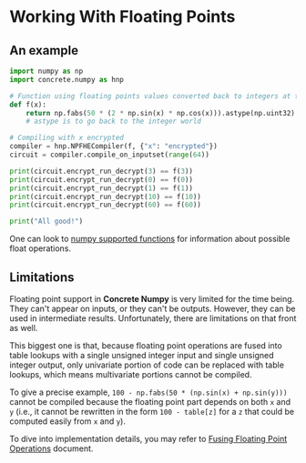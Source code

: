# Working With Floating Points

## An example

```python
import numpy as np
import concrete.numpy as hnp

# Function using floating points values converted back to integers at the end
def f(x):
    return np.fabs(50 * (2 * np.sin(x) * np.cos(x))).astype(np.uint32)
    # astype is to go back to the integer world

# Compiling with x encrypted
compiler = hnp.NPFHECompiler(f, {"x": "encrypted"})
circuit = compiler.compile_on_inputset(range(64))

print(circuit.encrypt_run_decrypt(3) == f(3))
print(circuit.encrypt_run_decrypt(0) == f(0))
print(circuit.encrypt_run_decrypt(1) == f(1))
print(circuit.encrypt_run_decrypt(10) == f(10))
print(circuit.encrypt_run_decrypt(60) == f(60))

print("All good!")
```

One can look to [numpy supported functions](../howto/numpy_support.md) for information about possible float operations.


## Limitations

Floating point support in **Concrete Numpy** is very limited for the time being. They can't appear on inputs, or they can't be outputs. However, they can be used in intermediate results. Unfortunately, there are limitations on that front as well.

This biggest one is that, because floating point operations are fused into table lookups with a single unsigned integer input and single unsigned integer output, only univariate portion of code can be replaced with table lookups, which means multivariate portions cannot be compiled.

To give a precise example, `100 - np.fabs(50 * (np.sin(x) + np.sin(y)))` cannot be compiled because the floating point part depends on both `x` and `y` (i.e., it cannot be rewritten in the form `100 - table[z]` for a `z` that could be computed easily from `x` and `y`).

To dive into implementation details, you may refer to [Fusing Floating Point Operations](../../dev/explanation/float-fusing.md) document.
